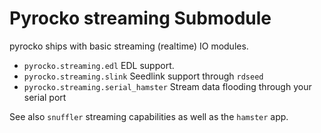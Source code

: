 
# Pyrocko streaming Submodule

pyrocko ships with basic streaming (realtime) IO modules.

* `pyrocko.streaming.edl` EDL support.
* `pyrocko.streaming.slink` Seedlink support through `rdseed`
* `pyrocko.streaming.serial_hamster` Stream data flooding through your serial port

See also `snuffler` streaming capabilities as well as the `hamster` app.
